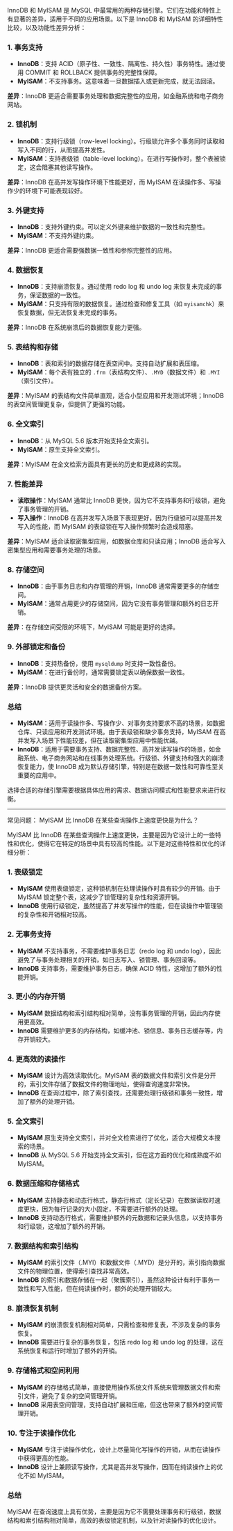 InnoDB 和 MyISAM 是 MySQL 中最常用的两种存储引擎。它们在功能和特性上有显著的差异，适用于不同的应用场景。以下是 InnoDB 和 MyISAM 的详细特性比较，以及功能性差异分析：

### 1. 事务支持
- **InnoDB**：支持 ACID（原子性、一致性、隔离性、持久性）事务特性。通过使用 COMMIT 和 ROLLBACK 提供事务的完整性保障。
- **MyISAM**：不支持事务。这意味着一旦数据插入或更新完成，就无法回滚。

**差异**：InnoDB 更适合需要事务处理和数据完整性的应用，如金融系统和电子商务网站。

### 2. 锁机制
- **InnoDB**：支持行级锁（row-level locking）。行级锁允许多个事务同时读取和写入不同的行，从而提高并发性。
- **MyISAM**：支持表级锁（table-level locking）。在进行写操作时，整个表被锁定，这会阻塞其他读写操作。

**差异**：InnoDB 在高并发写操作环境下性能更好，而 MyISAM 在读操作多、写操作少的环境下可能表现较好。

### 3. 外键支持
- **InnoDB**：支持外键约束。可以定义外键来维护数据的一致性和完整性。
- **MyISAM**：不支持外键约束。

**差异**：InnoDB 更适合需要强数据一致性和参照完整性的应用。

### 4. 数据恢复
- **InnoDB**：支持崩溃恢复。通过使用 redo log 和 undo log 来恢复未完成的事务，保证数据的一致性。
- **MyISAM**：只支持有限的数据恢复。通过检查和修复工具（如 `myisamchk`）来恢复数据，但无法恢复未完成的事务。

**差异**：InnoDB 在系统崩溃后的数据恢复能力更强。

### 5. 表结构和存储
- **InnoDB**：表和索引的数据存储在表空间中。支持自动扩展和表压缩。
- **MyISAM**：每个表有独立的 `.frm`（表结构文件）、`.MYD`（数据文件）和 `.MYI`（索引文件）。

**差异**：MyISAM 的表结构文件简单直观，适合小型应用和开发测试环境；InnoDB 的表空间管理更复杂，但提供了更强的功能。

### 6. 全文索引
- **InnoDB**：从 MySQL 5.6 版本开始支持全文索引。
- **MyISAM**：原生支持全文索引。

**差异**：MyISAM 在全文检索方面具有更长的历史和更成熟的实现。

### 7. 性能差异
- **读取操作**：MyISAM 通常比 InnoDB 更快，因为它不支持事务和行级锁，避免了事务管理的开销。
- **写入操作**：InnoDB 在高并发写入场景下表现更好，因为行级锁可以提高并发写入的性能，而 MyISAM 的表级锁在写入操作频繁时会造成阻塞。

**差异**：MyISAM 适合读取密集型应用，如数据仓库和只读应用；InnoDB 适合写入密集型应用和需要事务处理的场景。

### 8. 存储空间
- **InnoDB**：由于事务日志和内存管理的开销，InnoDB 通常需要更多的存储空间。
- **MyISAM**：通常占用更少的存储空间，因为它没有事务管理和额外的日志开销。

**差异**：在存储空间受限的环境下，MyISAM 可能是更好的选择。

### 9. 外部锁定和备份
- **InnoDB**：支持热备份，使用 `mysqldump` 时支持一致性备份。
- **MyISAM**：在进行备份时，通常需要锁定表以确保数据一致性。

**差异**：InnoDB 提供更灵活和安全的数据备份方案。

### 总结

- **MyISAM**：适用于读操作多、写操作少、对事务支持要求不高的场景，如数据仓库、只读应用和开发测试环境。由于表级锁和缺少事务支持，MyISAM 在高并发写入场景下性能较差，但在读取密集型应用中性能优越。
- **InnoDB**：适用于需要事务支持、数据完整性、高并发读写操作的场景，如金融系统、电子商务网站和在线事务处理系统。行级锁、外键支持和强大的崩溃恢复能力，使 InnoDB 成为默认存储引擎，特别是在数据一致性和可靠性至关重要的应用中。

选择合适的存储引擎需要根据具体应用的需求、数据访问模式和性能要求来进行权衡。

---

常见问题： MyISAM 比 InnoDB 在某些查询操作上速度更快是为什么？

MyISAM 比 InnoDB 在某些查询操作上速度更快，主要是因为它设计上的一些特性和优化，使得它在特定的场景中具有较高的性能。以下是对这些特性和优化的详细分析：

### 1. 表级锁定

- **MyISAM** 使用表级锁定，这种锁机制在处理读操作时具有较少的开销。由于 MyISAM 锁定整个表，这减少了锁管理的复杂性和资源开销。
- **InnoDB** 使用行级锁定，虽然提高了并发写操作的性能，但在读操作中管理锁的复杂性和开销相对较高。

### 2. 无事务支持

- **MyISAM** 不支持事务，不需要维护事务日志（redo log 和 undo log），因此避免了与事务处理相关的开销，如日志写入、锁管理、事务回滚等。
- **InnoDB** 支持事务，需要维护事务日志，确保 ACID 特性，这增加了额外的性能开销。

### 3. 更小的内存开销

- **MyISAM** 数据结构和索引结构相对简单，没有事务管理的开销，因此内存使用更高效。
- **InnoDB** 需要维护更多的内存结构，如缓冲池、锁信息、事务日志缓存等，内存开销较大。

### 4. 更高效的读操作

- **MyISAM** 设计为高效读取优化。MyISAM 表的数据文件和索引文件是分开的，索引文件存储了数据文件的物理地址，使得查询速度非常快。
- **InnoDB** 在查询过程中，除了索引查找，还需要处理行级锁和事务一致性，增加了额外的处理开销。

### 5. 全文索引

- **MyISAM** 原生支持全文索引，并对全文检索进行了优化，适合大规模文本搜索的场景。
- **InnoDB** 从 MySQL 5.6 开始支持全文索引，但在这方面的优化和成熟度不如 MyISAM。

### 6. 数据压缩和存储格式

- **MyISAM** 支持静态和动态行格式，静态行格式（定长记录）在数据读取时速度更快，因为每行记录的大小固定，不需要进行额外的处理。
- **InnoDB** 支持动态行格式，需要维护额外的元数据和记录头信息，以支持事务和行级锁，这增加了额外的开销。

### 7. 数据结构和索引结构

- **MyISAM** 的索引文件（.MYI）和数据文件（.MYD）是分开的，索引指向数据文件的物理位置，使得索引查找非常高效。
- **InnoDB** 的索引和数据存储在一起（聚簇索引），虽然这种设计有利于事务一致性和写入性能，但在纯读操作时，额外的处理开销较大。

### 8. 崩溃恢复机制

- **MyISAM** 的崩溃恢复机制相对简单，只需检查和修复表，不涉及复杂的事务恢复。
- **InnoDB** 需要进行复杂的事务恢复，包括 redo log 和 undo log 的处理，这在系统恢复和运行时增加了额外的开销。

### 9. 存储格式和空间利用

- **MyISAM** 的存储格式简单，直接使用操作系统文件系统来管理数据文件和索引文件，避免了复杂的空间管理开销。
- **InnoDB** 采用表空间管理，支持自动扩展和压缩，但这也带来了额外的空间管理开销。

### 10. 专注于读操作优化

- **MyISAM** 专注于读操作优化，设计上尽量简化写操作的开销，从而在读操作中获得更高的性能。
- **InnoDB** 设计上兼顾读写操作，尤其是高并发写操作，因而在纯读操作上的优化不如 MyISAM。

### 总结

MyISAM 在查询速度上具有优势，主要是因为它不需要处理事务和行级锁，数据结构和索引结构相对简单，高效的表级锁定机制，以及针对读操作的优化设计。